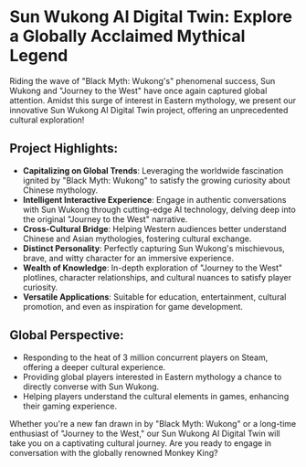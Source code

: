 # Sun Wukong AI Digital Twin: Explore a Globally Acclaimed Mythical Legend

Riding the wave of "Black Myth: Wukong's" phenomenal success, Sun Wukong and "Journey to the West" have once again captured global attention. Amidst this surge of interest in Eastern mythology, we present our innovative Sun Wukong AI Digital Twin project, offering an unprecedented cultural exploration!

## Project Highlights:
- **Capitalizing on Global Trends**: Leveraging the worldwide fascination ignited by "Black Myth: Wukong" to satisfy the growing curiosity about Chinese mythology.
- **Intelligent Interactive Experience**: Engage in authentic conversations with Sun Wukong through cutting-edge AI technology, delving deep into the original "Journey to the West" narrative.
- **Cross-Cultural Bridge**: Helping Western audiences better understand Chinese and Asian mythologies, fostering cultural exchange.
- **Distinct Personality**: Perfectly capturing Sun Wukong's mischievous, brave, and witty character for an immersive experience.
- **Wealth of Knowledge**: In-depth exploration of "Journey to the West" plotlines, character relationships, and cultural nuances to satisfy player curiosity.
- **Versatile Applications**: Suitable for education, entertainment, cultural promotion, and even as inspiration for game development.

## Global Perspective:

- Responding to the heat of 3 million concurrent players on Steam, offering a deeper cultural experience.
- Providing global players interested in Eastern mythology a chance to directly converse with Sun Wukong.
- Helping players understand the cultural elements in games, enhancing their gaming experience.

Whether you're a new fan drawn in by "Black Myth: Wukong" or a long-time enthusiast of "Journey to the West," our Sun Wukong AI Digital Twin will take you on a captivating cultural journey. Are you ready to engage in conversation with the globally renowned Monkey King?
